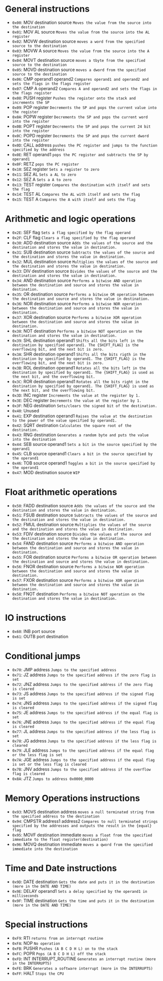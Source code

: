 # General instructions

- `0x00`: MOV       destination source      `Moves the value from the source into the destination`
- `0x01`: MOV       AL source               `Moves the value from the source into the AL register`
- `0x02`: MOVW      destination source      `moves a word from the specified source to the destination`
- `0x03`: MOVW      A source                `Moves the value from the source into the A register`
- `0x04`: MOVT      destination source      `moves a tbyte from the specified source to the destination`
- `0x05`: MOVD      destination source      `moves a dword from the specified source to the destination`
- `0x06`: CMP       operand1 operand2       `Compares operand1 and operand2 and sets the flags in the flags register`
- `0x07`: CMP       A operand2              `Compares A and operand2 and sets the flags in the flags register`
- `0x08`: PUSH      register                `Pushes the register onto the stack and increments the SP`
- `0x09`: POP       register                `Decrements the SP and pops the current value into the register`
- `0x0A`: POPW      register                `Decrements the SP and pops the current word into the register`
- `0x0B`: POPT      register                `Decrements the SP and pops the current 24 bit into the register`
- `0x0C`: POPD      register                `Decrements the SP and pops the current dword into the register`
- `0x0D`: CALL      address                 `pushes the PC register and jumps to the function specified by the address`
- `0x0E`: RET       operand1                `pops the PC register and subtracts the SP by operand1`
- `0x0F`: RETZ                              `pops the PC register`
- `0x10`: SEZ       register                `Sets a register to zero`
- `0x11`: SEZ       AL                      `Sets a AL to zero`
- `0x12`: SEZ       A                       `Sets a A to zero`
- `0x13`: TEST      register                `Compares the destination with itself and sets the flag`
- `0x14`: TEST      AL                      `Compares the AL with itself and sets the flag`
- `0x15`: TEST      A                       `Compares the A with itself and sets the flag`

# Arithmetic and logic operations

- `0x2E`: SEF       flag                    `Sets a flag specified by the flag operand`
- `0x2F`: CLF       flag                    `Clears a flag specified by the flag operand`
- `0x30`: ADD       destination source      `Adds the values of the source and the destination and stores the value in destination.`
- `0x31`: SUB       destination source      `Subtracts the values of the source and the destination and stores the value in destination.`
- `0x32`: MUL       destination source      `Multiplies the values of the source and the destination and stores the value in destination.`
- `0x33`: DIV       destination source      `Divides the values of the source and the destination and stores the value in destination.`
- `0x34`: AND       destination source      `Performs a bitwise AND operation between the destination and source and stores the value in destination.`
- `0x35`: OR        destination source      `Performs a bitwise OR operation between the destination and source and stores the value in destination.`
- `0x36`: NOR       destination source      `Performs a bitwise NOR operation between the destination and source and stores the value in destination.`
- `0x37`: XOR       destination source      `Performs a bitwise XOR operation between the destination and source and stores the value in destination.`
- `0x38`: NOT       destination             `Performs a bitwise NOT operation on the destination and stores the value in destination.`
- `0x39`: SHL       destination operand1    `Shifts all the bits left in the destination by specified operand1. The {SHIFT_FLAG} is the overflowing bit, and the next bit is zero.`
- `0x3A`: SHR       destination operand1    `Shifts all the bits rigth in the destination by specified by operand1. The {SHIFT_FLAG} is the overflowing bit, and the next bit is zero.`
- `0x3B`: ROL       destination operand1    `Rotates all the bits left in the destination by specified by operand1. The {SHIFT_FLAG} is used as the next bit, and the overflowing bit.`
- `0x3C`: ROR       destination operand1    `Rotates all the bits right in the destination by specified by operand1. The {SHIFT_FLAG} is used as the next bit, and the overflowing bit.`
- `0x3D`: INC       register                `Increments the value at the register by 1.`
- `0x3E`: DEC       register                `Decrements the value at the register by 1.`
- `0x3F`: NEG       destination             `Sets/clears the signed bit of the destination.`
- `0x40`: Unused
- `0x41`: EXP       destination operand1    `Raises the value at the destination to the power of the value specified by operand1.`
- `0x42`: SQRT      destination             `Calculates the square root of the destination.`
- `0x43`: RNG       destination             `Generates a random byte and puts the value into the destination`
- `0x44`: SEB       source operand1         `Sets a bit in the source specified by the operand1`
- `0x45`: CLB       source operand1         `Clears a bit in the source specified by the operand1`
- `0x46`: TOB       source operand1         `Toggles a bit in the source specified by the operand1`
- `0x47`: MOD       destination source      `WIP`

# Float arithmetic operations

- `0x50`: FADD      destination source      `Adds the values of the source and the destination and stores the value in destination.`
- `0x51`: FSUB      destination source      `Subtracts the values of the source and the destination and stores the value in destination.`
- `0x52`: FMUL      destination source      `Multiplies the values of the source and the destination and stores the value in destination.`
- `0x53`: FDIV      destination source      `Divides the values of the source and the destination and stores the value in destination.`
- `0x54`: FAND      destination source      `Performs a bitwise AND operation between the destination and source and stores the value in destination.`
- `0x55`: FOR       destination source      `Performs a bitwise OR operation between the destination and source and stores the value in destination.`
- `0x56`: FNOR      destination source      `Performs a bitwise NOR operation between the destination and source and stores the value in destination.`
- `0x57`: FXOR      destination source      `Performs a bitwise XOR operation between the destination and source and stores the value in destination.`
- `0x58`: FNOT      destination             `Performs a bitwise NOT operation on the destination and stores the value in destination.`

# IO instructions

- `0x60`: INB       port source
- `0x61`: OUTB      port destination

# Conditional jumps

- `0x70`: JMP       address                 `Jumps to the specified address`
- `0x71`: JZ        address                 `Jumps to the specified address if the zero flag is set`
- `0x72`: JNZ       address                 `Jumps to the specified address if the zero flag is cleared`
- `0x73`: JS        address                 `Jumps to the specified address if the signed flag is set`
- `0x74`: JNS       address                 `Jumps to the specified address if the signed flag is cleared`
- `0x75`: JE        address                 `Jumps to the specified address if the equal flag is set`
- `0x76`: JNE       address                 `Jumps to the specified address if the equal flag is cleared`
- `0x77`: JL        address                 `Jumps to the specified address if the less flag is set`
- `0x78`: JG        address                 `Jumps to the specified address if the less flag is cleared`
- `0x79`: JLE       address                 `Jumps to the specified address if the equal flag or the less flag is set`
- `0x7A`: JGE       address                 `Jumps to the specified address if the equal flag is set or the less flag is cleared`
- `0x7B`: JNV       address                 `Jumps to the specified address if the overflow flag is cleared`
- `0x8A`: JTZ                               `Jumps to address 0x0000_0000`

# Memory Operations instructions

- `0x93`: MOVS      destination address     `moves a null terminated string from the specified address to the destination`
- `0x94`: CMPSTR    address1 address2       `Compares to null terminated strings specified by the addresses and outputs the result in the {equal} flag`
- `0x95`: MOVF      destination immediate   `moves a float from the specified immediate to the float register(destination)`
- `0x96`: MOVQ      destination immediate   `moves a qword from the specified immediate into the destination`

# Time and Date instructions

- `0x9D`: DATE      destination             `Gets the date and puts it in the destination (more in the DATE AND TIME)`
- `0x9E`: DELAY     operand1                `Sets a delay specified by the operand1 in milliseconds`
- `0x9F`: TIME      destination             `Gets the time and puts it in the destination (more in the DATE AND TIME)`

# Special instructions

- `0xF9`: RTI                               `returns from an interrupt routine`
- `0xFA`: NOP                               `No operation`
- `0xFB`: PUSHR                             `Pushes (A B C D H L) on to the stack`
- `0xFC`: POPR                              `Pops (A B C D H L) off the stack`
- `0xFD`: INT       INTERRUPT_ROUTINE       `Generates an interrupt routine (more in the INTERRUPTS)`
- `0xFE`: BRK                               `Generates a software interrupt (more in the INTERRUPTS)`
- `0xFF`: HALT                              `Stops the CPU`
